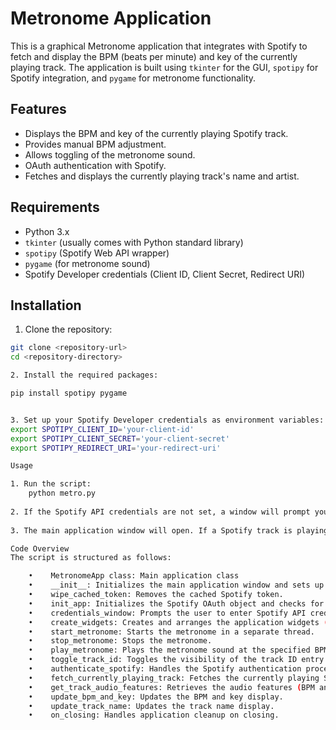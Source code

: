 # Metronome Application

This is a graphical Metronome application that integrates with Spotify to fetch and display the BPM (beats per minute) and key of the currently playing track. The application is built using `tkinter` for the GUI, `spotipy` for Spotify integration, and `pygame` for metronome functionality.

## Features

- Displays the BPM and key of the currently playing Spotify track.
- Provides manual BPM adjustment.
- Allows toggling of the metronome sound.
- OAuth authentication with Spotify.
- Fetches and displays the currently playing track's name and artist.

## Requirements

- Python 3.x
- `tkinter` (usually comes with Python standard library)
- `spotipy` (Spotify Web API wrapper)
- `pygame` (for metronome sound)
- Spotify Developer credentials (Client ID, Client Secret, Redirect URI)

## Installation

1. Clone the repository:

```sh
git clone <repository-url>
cd <repository-directory>

2. Install the required packages:

pip install spotipy pygame


3. Set up your Spotify Developer credentials as environment variables:
export SPOTIPY_CLIENT_ID='your-client-id'
export SPOTIPY_CLIENT_SECRET='your-client-secret'
export SPOTIPY_REDIRECT_URI='your-redirect-uri'

Usage

1. Run the script:
    python metro.py
        
2. If the Spotify API credentials are not set, a window will prompt you to enter them manually.
    
3. The main application window will open. If a Spotify track is playing, it will display the track’s BPM and key. You can start and stop the metronome using the provided controls.

Code Overview
The script is structured as follows:

    •    MetronomeApp class: Main application class
    •    __init__: Initializes the main application window and sets up the Spotify OAuth.
    •    wipe_cached_token: Removes the cached Spotify token.
    •    init_app: Initializes the Spotify OAuth object and checks for a cached token.
    •    credentials_window: Prompts the user to enter Spotify API credentials.
    •    create_widgets: Creates and arranges the application widgets (buttons, labels, etc.).
    •    start_metronome: Starts the metronome in a separate thread.
    •    stop_metronome: Stops the metronome.
    •    play_metronome: Plays the metronome sound at the specified BPM.
    •    toggle_track_id: Toggles the visibility of the track ID entry.
    •    authenticate_spotify: Handles the Spotify authentication process.
    •    fetch_currently_playing_track: Fetches the currently playing Spotify track and updates the UI.
    •    get_track_audio_features: Retrieves the audio features (BPM and key) of the given track.
    •    update_bpm_and_key: Updates the BPM and key display.
    •    update_track_name: Updates the track name display.
    •    on_closing: Handles application cleanup on closing.
